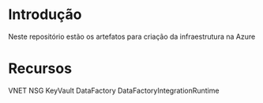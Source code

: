 # Introdução
Neste repositório estão os artefatos para criação da infraestrutura na Azure

# Recursos
VNET
NSG
KeyVault
DataFactory
DataFactoryIntegrationRuntime